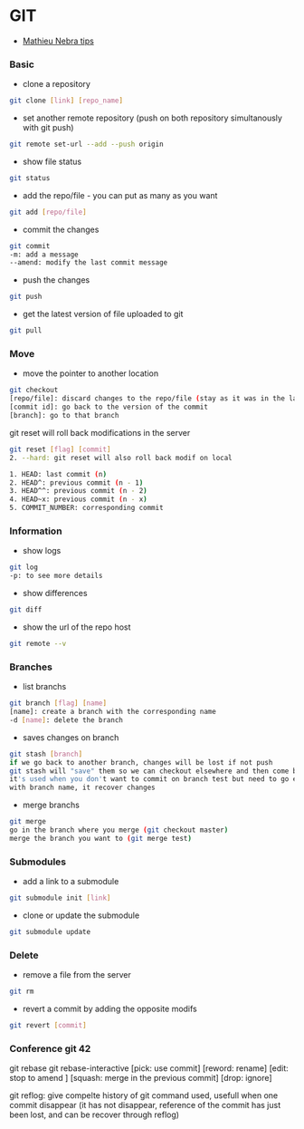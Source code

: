# GIT

- [Mathieu Nebra tips](https://openclassrooms.com/fr/courses/1233741-gerez-vos-codes-source-avec-git)

### Basic

- clone a repository
```sh
git clone [link] [repo_name]
```

- set another remote repository (push on both repository simultanously with git push)
```sh
git remote set-url --add --push origin
```

- show file status
```sh
git status
```
- add the repo/file - you can put as many as you want
```sh
git add [repo/file]
```

- commit the changes
```sh
git commit
-m: add a message
--amend: modify the last commit message
```

- push the changes
```sh
git push
```

- get the latest version of file uploaded to git
```sh
git pull
```

### Move 

- move the pointer to another location
```sh
git checkout
[repo/file]: discard changes to the repo/file (stay as it was in the last commit)
[commit id]: go back to the version of the commit
[branch]: go to that branch
```

git reset will roll back modifications in the server
```sh
git reset [flag] [commit]
2. --hard: git reset will also roll back modif on local
```

```sh
1. HEAD: last commit (n)
2. HEAD^: previous commit (n - 1)
3. HEAD^^: previous commit (n - 2)
4. HEAD~x: previous commit (n - x)
5. COMMIT_NUMBER: corresponding commit
```

### Information

- show logs
```sh
git log
-p: to see more details
```

- show differences
```sh
git diff
```

- show the url of the repo host
```sh
git remote --v
```

### Branches

- list branchs
```sh
git branch [flag] [name]
[name]: create a branch with the corresponding name
-d [name]: delete the branch
```

- saves changes on branch
```sh
git stash [branch]
if we go back to another branch, changes will be lost if not push
git stash will "save" them so we can checkout elsewhere and then come back
it's used when you don't want to commit on branch test but need to go elsewhere
with branch name, it recover changes
```

- merge branchs
```sh
git merge
go in the branch where you merge (git checkout master)
merge the branch you want to (git merge test)
```

### Submodules

- add a link to a submodule
```sh
git submodule init [link]
```

- clone or update the submodule
```sh
git submodule update
```

### Delete

- remove a file from the server
```sh
git rm
```

- revert a commit by adding the opposite modifs 
```sh
git revert [commit]
```


### Conference git 42

git rebase
git rebase-interactive [pick: use commit] [reword: rename] [edit: stop to amend ] [squash: merge in the previous commit] [drop: ignore]

git reflog: give compelte history of git command used, usefull when one commit disappear (it has not disappear, reference of the commit has just been lost, and can be recover through reflog)

